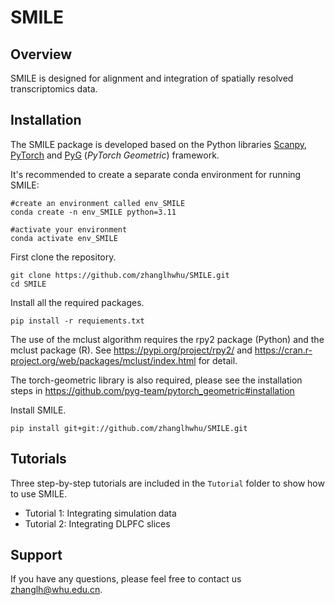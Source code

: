 # SMILE

## Overview

SMILE is designed for alignment and integration of spatially resolved transcriptomics data.


## Installation
The SMILE package is developed based on the Python libraries [Scanpy](https://scanpy.readthedocs.io/en/stable/), [PyTorch](https://pytorch.org/) and [PyG](https://github.com/pyg-team/pytorch_geometric) (*PyTorch Geometric*) framework.

It's recommended to create a separate conda environment for running SMILE:

```
#create an environment called env_SMILE
conda create -n env_SMILE python=3.11

#activate your environment
conda activate env_SMILE
```
First clone the repository. 

```
git clone https://github.com/zhanglhwhu/SMILE.git
cd SMILE
```

Install all the required packages.

```
pip install -r requiements.txt
```
The use of the mclust algorithm requires the rpy2 package (Python) and the mclust package (R). See https://pypi.org/project/rpy2/ and https://cran.r-project.org/web/packages/mclust/index.html for detail.

The torch-geometric library is also required, please see the installation steps in https://github.com/pyg-team/pytorch_geometric#installation

Install SMILE.

```
pip install git+git://github.com/zhanglhwhu/SMILE.git
```



## Tutorials

Three step-by-step tutorials are included in the `Tutorial` folder to show how to use SMILE. 

- Tutorial 1: Integrating simulation data
- Tutorial 2: Integrating DLPFC slices 

## Support

If you have any questions, please feel free to contact us [zhanglh@whu.edu.cn](mailto:zhanglh@whu.edu.cn). 


